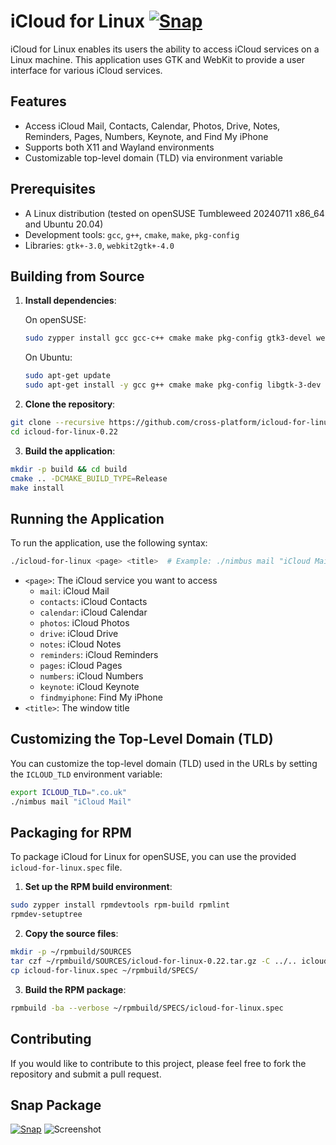 # iCloud for Linux  [![Snap](https://snapcraft.io/icloud-for-linux/badge.svg)](https://snapcraft.io/icloud-for-linux)

iCloud for Linux enables its users the ability to access iCloud services on a Linux machine. This application uses GTK and WebKit to provide a user interface for various iCloud services.

## Features

- Access iCloud Mail, Contacts, Calendar, Photos, Drive, Notes, Reminders, Pages, Numbers, Keynote, and Find My iPhone
- Supports both X11 and Wayland environments
- Customizable top-level domain (TLD) via environment variable

## Prerequisites

- A Linux distribution (tested on openSUSE Tumbleweed 20240711 x86_64 and Ubuntu 20.04)
- Development tools: `gcc`, `g++`, `cmake`, `make`, `pkg-config`
- Libraries: `gtk+-3.0`, `webkit2gtk+-4.0`

## Building from Source

1. **Install dependencies**:

   On openSUSE:
   ```bash
   sudo zypper install gcc gcc-c++ cmake make pkg-config gtk3-devel webkit2gtk4-devel
   ```
   On Ubuntu:
   ```bash
   sudo apt-get update
   sudo apt-get install -y gcc g++ cmake make pkg-config libgtk-3-dev libwebkit2gtk-4.0-dev
   ```
2. **Clone the repository**:
```bash
git clone --recursive https://github.com/cross-platform/icloud-for-linux.git icloud-for-linux-0.22
cd icloud-for-linux-0.22
```
3. **Build the application**:
```bash
mkdir -p build && cd build
cmake .. -DCMAKE_BUILD_TYPE=Release
make install
```

## Running the Application
To run the application, use the following syntax:
```bash
./icloud-for-linux <page> <title>  # Example: ./nimbus mail "iCloud Mail"
```
  - `<page>`: The iCloud service you want to access
    - `mail`: iCloud Mail
    - `contacts`: iCloud Contacts
    - `calendar`: iCloud Calendar
    - `photos`: iCloud Photos
    - `drive`: iCloud Drive
    - `notes`: iCloud Notes
    - `reminders`: iCloud Reminders
    - `pages`: iCloud Pages
    - `numbers`: iCloud Numbers
    - `keynote`: iCloud Keynote
    - `findmyiphone`: Find My iPhone
  - `<title>`: The window title

## Customizing the Top-Level Domain (TLD)
You can customize the top-level domain (TLD) used in the URLs by setting the `ICLOUD_TLD` environment variable:
```bash
export ICLOUD_TLD=".co.uk"
./nimbus mail "iCloud Mail"
```

## Packaging for RPM

To package iCloud for Linux for openSUSE, you can use the provided `icloud-for-linux.spec` file.

1. **Set up the RPM build environment**:
  ```bash
  sudo zypper install rpmdevtools rpm-build rpmlint
  rpmdev-setuptree
  ```
2. **Copy the source files**:
  ```bash
  mkdir -p ~/rpmbuild/SOURCES
  tar czf ~/rpmbuild/SOURCES/icloud-for-linux-0.22.tar.gz -C ../.. icloud-for-linux-0.22
  cp icloud-for-linux.spec ~/rpmbuild/SPECS/
  ```
3. **Build the RPM package**:
  ```bash
  rpmbuild -ba --verbose ~/rpmbuild/SPECS/icloud-for-linux.spec
  ```

## Contributing

If you would like to contribute to this project, please feel free to fork the repository and submit a pull request.

## Snap Package
[![Snap](https://bit.ly/2ZWfetD)](https://snapcraft.io/icloud-for-linux)
![Screenshot](https://bit.ly/2W5hyxj)
